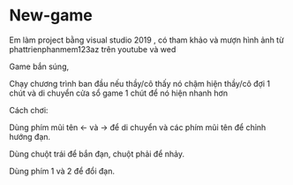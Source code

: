 # New-game

Em làm project bằng visual studio 2019 , có tham khảo và mượn hình ảnh từ phattrienphanmem123az trên youtube và wed

Game bắn súng,

Chạy chương trình ban đầu nếu thầy/cô thấy nó chậm hiện thầy/cô đợi 1 chút và di chuyển cửa sổ game 1 chút để nó hiện nhanh hơn

Cách chơi:

Dùng phím mũi tên <- và -> để di chuyển và các phím mũi tên để chỉnh hướng đạn.

Dùng chuột trái để bắn đạn, chuột phải để nhảy.

Dùng phím 1 và 2 để đổi đạn.

